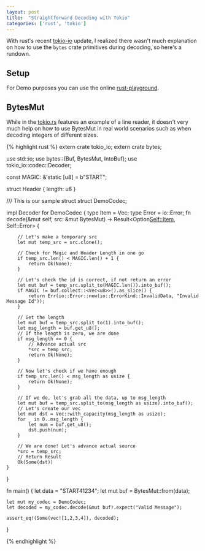 ```yaml
---
layout: post
title:  "Straightforward Decoding with Tokio"
categories: ['rust', 'tokio']
---
```


With rust's recent [tokio-io](https://tokio.rs/blog/tokio-0-1/) update, I realized there wasn't much explanation on how to use the `bytes` crate primitives during decoding, so here's a rundown.

## Setup

For Demo purposes you can use the online [rust-playground](https://play.rust-lang.org/?version=stable&mode=debug).

## BytesMut

While in the [tokio.rs](https::/tokio.rs) features an example of a line reader, it doesn't very much help on how to use BytesMut in real world scenarios such as when decoding integers of different sizes.


{% highlight rust %}
extern crate tokio_io;
extern crate bytes;

use std::io;
use bytes::{Buf, BytesMut, IntoBuf};
use tokio_io::codec::Decoder;

const MAGIC: &'static [u8] = b"START";

struct Header {
    length: u8
}

/// This is our sample struct
struct DemoCodec;

impl Decoder for DemoCodec {
    type Item = Vec<u8>;
    type Error = io::Error;
    fn decode(&mut self, src: &mut BytesMut) -> Result<Option<Self::Item>, Self::Error> {
        
        // Let's make a temporary src
        let mut temp_src = src.clone();
        
        // Check for Magic and Header Length in one go
        if temp_src.len() < MAGIC.len() + 1 {
            return Ok(None);
        }
        
        // Let's check the id is correct, if not return an error
        let mut buf = temp_src.split_to(MAGIC.len()).into_buf();
        if MAGIC != buf.collect::<Vec<u8>>().as_slice() {
            return Err(io::Error::new(io::ErrorKind::InvalidData, "Invalid Message Id"));
        }
        
        // Get the length
        let mut buf = temp_src.split_to(1).into_buf();
        let msg_length = buf.get_u8();
        // If the length is zero, we are done
        if msg_length == 0 {
            // Advance actual src
            *src = temp_src;
            return Ok(None);
        }
        
        // Now let's check if we have enough
        if temp_src.len() < msg_length as usize {
            return Ok(None);
        }
        
        // If we do, let's grab all the data, up to msg_length
        let mut buf = temp_src.split_to(msg_length as usize).into_buf();
        // Let's create our vec
        let mut dst = Vec::with_capacity(msg_length as usize);
        for _ in 0..msg_length {
            let num = buf.get_u8();
            dst.push(num);
        }
        
        // We are done! Let's advance actual source
        *src = temp_src;
        // Return Result
        Ok(Some(dst))
    }
}

fn main() {
    let data = "START41234";
    let mut buf = BytesMut::from(data);
    
    let mut my_codec = DemoCodec;
    let decoded = my_codec.decode(&mut buf).expect("Valid Message");
    
    assert_eq!(Some(vec![1,2,3,4]), decoded);
}

{% endhighlight %}


